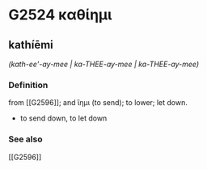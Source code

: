 # G2524 καθίημι

## kathíēmi

_(kath-ee'-ay-mee | ka-THEE-ay-mee | ka-THEE-ay-mee)_

### Definition

from [[G2596]]; and ἵημι (to send); to lower; let down.

- to send down, to let down

### See also

[[G2596]]


